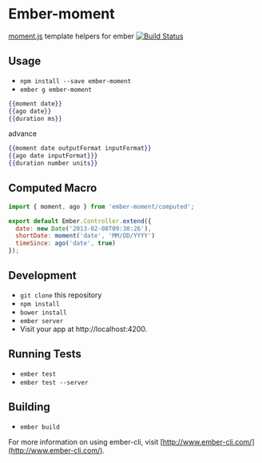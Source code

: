 # Ember-moment

[moment.js](http://momentjs.com) template helpers for ember [![Build Status](https://travis-ci.org/stefanpenner/ember-moment.svg?branch=master)](https://travis-ci.org/stefanpenner/ember-moment)

## Usage

* `npm install --save ember-moment`
* `ember g ember-moment`

```hbs
{{moment date}}
{{ago date}}
{{duration ms}}
```

advance

```hbs
{{moment date outputFormat inputFormat}}
{{ago date inputFormat}}}
{{duration number units}}
```

## Computed Macro

```js
import { moment, ago } from 'ember-moment/computed';

export default Ember.Controller.extend({
  date: new Date('2013-02-08T09:30:26'),
  shortDate: moment('date', 'MM/DD/YYYY')
  timeSince: ago('date', true)
});
```

## Development

* `git clone` this repository
* `npm install`
* `bower install`
* `ember server`
* Visit your app at http://localhost:4200.

## Running Tests

* `ember test`
* `ember test --server`

## Building

* `ember build`

For more information on using ember-cli, visit [http://www.ember-cli.com/](http://www.ember-cli.com/).
